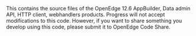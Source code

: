 This contains the source files of the OpenEdge 12.6 AppBuilder, Data admin API, HTTP client, webhandlers products. 
Progress will not accept modifications to this code. 
However, if you want to share something you develop using this code, please submit it to OpenEdge Code Share.
